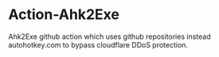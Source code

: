 # Action-Ahk2Exe
Ahk2Exe github action which uses github repositories instead autohotkey.com to bypass cloudflare DDoS protection.
